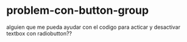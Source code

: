 problem-con-button-group
========================

alguien que me pueda ayudar con el codigo para acticar y desactivar textbox con radiobutton??